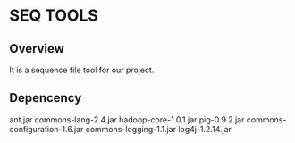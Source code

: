 SEQ TOOLS
=========

Overview
--------
It is a sequence file tool for our project.

Depencency
----------
ant.jar                       commons-lang-2.4.jar          hadoop-core-1.0.1.jar         pig-0.9.2.jar
commons-configuration-1.6.jar commons-logging-1.1.jar       log4j-1.2.14.jar
